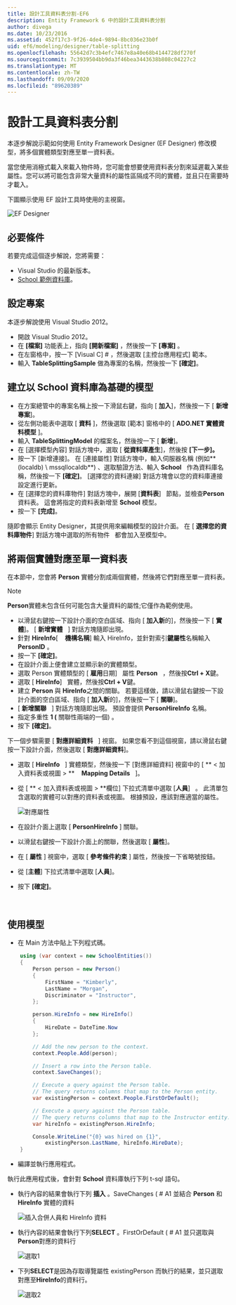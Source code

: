 ```yaml
---
title: 設計工具資料表分割-EF6
description: Entity Framework 6 中的設計工具資料表分割
author: divega
ms.date: 10/23/2016
ms.assetid: 452f17c3-9f26-4de4-9894-8bc036e23b0f
uid: ef6/modeling/designer/table-splitting
ms.openlocfilehash: 55642d7c3b4efc7467e8a40e68b4144728df270f
ms.sourcegitcommit: 7c3939504bb9da3f46bea3443638b808c04227c2
ms.translationtype: MT
ms.contentlocale: zh-TW
ms.lasthandoff: 09/09/2020
ms.locfileid: "89620389"
---
```

# <a name="designer-table-splitting"></a>設計工具資料表分割
本逐步解說示範如何使用 Entity Framework Designer (EF Designer) 修改模型，將多個實體類型對應至單一資料表。

當您使用消極式載入來載入物件時，您可能會想要使用資料表分割來延遲載入某些屬性。您可以將可能包含非常大量資料的屬性區隔成不同的實體，並且只在需要時才載入。

下圖顯示使用 EF 設計工具時使用的主視窗。

![EF Designer](~/ef6/media/efdesigner.png)

## <a name="prerequisites"></a>必要條件

若要完成這個逐步解說，您將需要：

- Visual Studio 的最新版本。
- [School 範例資料庫](xref:ef6/resources/school-database)。

## <a name="set-up-the-project"></a>設定專案

本逐步解說使用 Visual Studio 2012。

-   開啟 Visual Studio 2012。
-   在 **[檔案]** 功能表上，指向 **[開新檔案]** ，然後按一下 **[專案]** 。
-   在左窗格中，按一下 [Visual C] \# ，然後選取 [主控台應用程式] 範本。
-   輸入 **TableSplittingSample** 做為專案的名稱，然後按一下 **[確定]**。

## <a name="create-a-model-based-on-the-school-database"></a>建立以 School 資料庫為基礎的模型

-   在方案總管中的專案名稱上按一下滑鼠右鍵，指向 [ **加入**]，然後按一下 [ **新增專案**]。
-   從左側功能表中選取 [ **資料** ]，然後選取 [範本] 窗格中的 [ **ADO.NET 實體資料模型** ]。
-   輸入 **TableSplittingModel** 的檔案名，然後按一下 [ **新增**]。
-   在 [選擇模型內容] 對話方塊中，選取 [ **從資料庫產生**]，然後按 **[下一步]。**
-   按一下 [新增連接]。 在 [連接屬性] 對話方塊中，輸入伺服器名稱 (例如** (localdb) \\ mssqllocaldb**) 、選取驗證方法、輸入 **School**   作為資料庫名稱，然後按一下 **[確定]**。
    [選擇您的資料連線] 對話方塊會以您的資料庫連接設定進行更新。
-   在 [選擇您的資料庫物件] 對話方塊中，展開 [**資料表**]   節點，並檢查**Person**資料表。 這會將指定的資料表新增至 **School** 模型。
-   按一下 **[完成]**。

隨即會顯示 Entity Designer，其提供用來編輯模型的設計介面。 在 [ **選擇您的資料庫物件**] 對話方塊中選取的所有物件   都會加入至模型中。

## <a name="map-two-entities-to-a-single-table"></a>將兩個實體對應至單一資料表

在本節中，您會將 **Person** 實體分割成兩個實體，然後將它們對應至單一資料表。

> [!NOTE]
> **Person**實體未包含任何可能包含大量資料的屬性;它僅作為範例使用。

-   以滑鼠右鍵按一下設計介面的空白區域、指向 [ **加入新**的]，然後按一下 [ **實體**]。
    [ **新增實體**   ] 對話方塊隨即出現。
-   針對 **HireInfo**[    **機構名稱**] 輸入 HireInfo，並針對索引**鍵屬性**名稱輸入**PersonID** 。
-   按一下 **[確定]**。
-   在設計介面上便會建立並顯示新的實體類型。
-   選取 Person 實體類型的 [ **雇用**日期]   屬性 **Person**   ，然後按**Ctrl + X**鍵。
-   選取 [ **HireInfo**]   實體，然後按**Ctrl + V**鍵。
-   建立 **Person** 與 **HireInfo**之間的關聯。 若要這樣做，請以滑鼠右鍵按一下設計介面的空白區域、指向 [ **加入新**的]，然後按一下 [ **關聯**]。
-   [ **新增關聯**   ] 對話方塊隨即出現。 預設會提供 **PersonHireInfo** 名稱。
-   指定多重性 **1 (** 關聯性兩端的一個) 。
-   按下 **[確定]**。

下一個步驟需要 [ **對應詳細資料**   ] 視窗。 如果您看不到這個視窗，請以滑鼠右鍵按一下設計介面，然後選取 [ **對應詳細資料**]。

-   選取 [ **HireInfo**   ] 實體類型，然後按一下 [對應詳細資料] 視窗中的 [ ** &lt; 加入資料表或視圖 &gt; **    **Mapping Details**   ]。
-   從 [ ** &lt; 加入資料表或視圖 &gt; **欄位] 下拉式清單中選取 [**人員**]   。 此清單包含選取的實體可以對應的資料表或視圖。
    根據預設，應該對應適當的屬性。

    ![對應屬性](~/ef6/media/mapping.png)

-   在設計介面上選取 [ **PersonHireInfo** ] 關聯。
-   以滑鼠右鍵按一下設計介面上的關聯，然後選取 [ **屬性**]。
-   在 [ **屬性** ] 視窗中，選取 [ **參考條件約束** ] 屬性，然後按一下省略號按鈕。
-   從 [**主體**] 下拉式清單中選取 [**人員**]。
-   按下 **[確定]**。

 

## <a name="use-the-model"></a>使用模型

-   在 Main 方法中貼上下列程式碼。

``` csharp
    using (var context = new SchoolEntities())
    {
        Person person = new Person()
        {
            FirstName = "Kimberly",
            LastName = "Morgan",
            Discriminator = "Instructor",
        };

        person.HireInfo = new HireInfo()
        {
            HireDate = DateTime.Now
        };

        // Add the new person to the context.
        context.People.Add(person);

        // Insert a row into the Person table.  
        context.SaveChanges();

        // Execute a query against the Person table.
        // The query returns columns that map to the Person entity.
        var existingPerson = context.People.FirstOrDefault();

        // Execute a query against the Person table.
        // The query returns columns that map to the Instructor entity.
        var hireInfo = existingPerson.HireInfo;

        Console.WriteLine("{0} was hired on {1}",
            existingPerson.LastName, hireInfo.HireDate);
    }
```
-   編譯並執行應用程式。

執行此應用程式後，會針對 **School** 資料庫執行下列 t-sql 語句。 

-   執行內容的結果會執行下列 **插入** 。SaveChanges ( # A1 並結合 **Person** 和 **HireInfo** 實體的資料

    ![插入合併人員和 HireInfo 資料](~/ef6/media/insert.png)

-   執行內容的結果會執行下列**SELECT** 。FirstOrDefault ( # A1 並只選取與**Person**對應的資料行

    ![選取1](~/ef6/media/select1.png)

-   下列**SELECT**是因為存取導覽屬性 existingPerson 而執行的結果，並只選取對應至**HireInfo**的資料行。

    ![選取2](~/ef6/media/select2.png)
